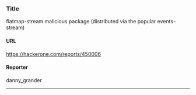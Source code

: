 ### Title
flatmap-stream malicious package (distributed via the popular events-stream)
#### URL 
https://hackerone.com/reports/450006
#### Reporter 
danny_grander

---


